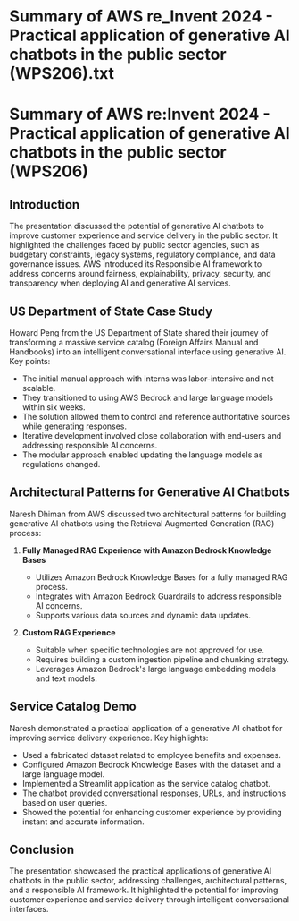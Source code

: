 # Summary of AWS re_Invent 2024 - Practical application of generative AI chatbots in the public sector  (WPS206).txt

# Summary of AWS re:Invent 2024 - Practical application of generative AI chatbots in the public sector (WPS206)

## Introduction

The presentation discussed the potential of generative AI chatbots to improve customer experience and service delivery in the public sector. It highlighted the challenges faced by public sector agencies, such as budgetary constraints, legacy systems, regulatory compliance, and data governance issues. AWS introduced its Responsible AI framework to address concerns around fairness, explainability, privacy, security, and transparency when deploying AI and generative AI services.

## US Department of State Case Study

Howard Peng from the US Department of State shared their journey of transforming a massive service catalog (Foreign Affairs Manual and Handbooks) into an intelligent conversational interface using generative AI. Key points:

- The initial manual approach with interns was labor-intensive and not scalable.
- They transitioned to using AWS Bedrock and large language models within six weeks.
- The solution allowed them to control and reference authoritative sources while generating responses.
- Iterative development involved close collaboration with end-users and addressing responsible AI concerns.
- The modular approach enabled updating the language models as regulations changed.

## Architectural Patterns for Generative AI Chatbots

Naresh Dhiman from AWS discussed two architectural patterns for building generative AI chatbots using the Retrieval Augmented Generation (RAG) process:

1. **Fully Managed RAG Experience with Amazon Bedrock Knowledge Bases**
   - Utilizes Amazon Bedrock Knowledge Bases for a fully managed RAG process.
   - Integrates with Amazon Bedrock Guardrails to address responsible AI concerns.
   - Supports various data sources and dynamic data updates.

2. **Custom RAG Experience**
   - Suitable when specific technologies are not approved for use.
   - Requires building a custom ingestion pipeline and chunking strategy.
   - Leverages Amazon Bedrock's large language embedding models and text models.

## Service Catalog Demo

Naresh demonstrated a practical application of a generative AI chatbot for improving service delivery experience. Key highlights:

- Used a fabricated dataset related to employee benefits and expenses.
- Configured Amazon Bedrock Knowledge Bases with the dataset and a large language model.
- Implemented a Streamlit application as the service catalog chatbot.
- The chatbot provided conversational responses, URLs, and instructions based on user queries.
- Showed the potential for enhancing customer experience by providing instant and accurate information.

## Conclusion

The presentation showcased the practical applications of generative AI chatbots in the public sector, addressing challenges, architectural patterns, and a responsible AI framework. It highlighted the potential for improving customer experience and service delivery through intelligent conversational interfaces.